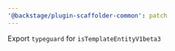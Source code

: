 ```yaml
---
'@backstage/plugin-scaffolder-common': patch
---
```


Export `typeguard` for `isTemplateEntityV1beta3`
